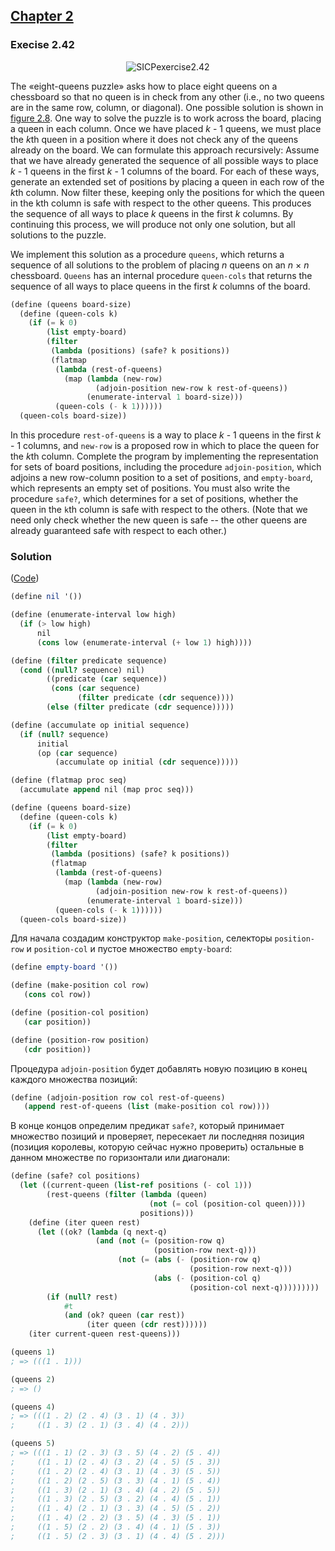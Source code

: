 ## [Chapter 2](../index.md#2-Building-Abstractions-with-Data)

### Execise 2.42

<p align="center">
  <img src="https://i.ibb.co/4sMBHKz/SICPexercise2-42.jpg" alt="SICPexercise2.42" title="SICPexercise2.42">
<p>

 The «eight-queens puzzle» asks how to place eight queens on a chessboard so that no queen is in check from any other (i.e., no two queens are in the same row, column, or diagonal). One possible solution is shown in [figure 2.8](https://mitpress.mit.edu/sites/default/files/sicp/full-text/book/book-Z-H-15.html#%_fig_2.8). One way to solve the puzzle is to work across the board, placing a queen in each column. Once we have placed _k_ - 1 queens, we must place the <i>k</i>th queen in a position where it does not check any of the queens already on the board. We can formulate this approach recursively: Assume that we have already generated the sequence of all possible ways to place _k_ - 1 queens in the first _k_ - 1 columns of the board. For each of these ways, generate an extended set of positions by placing a queen in each row of the <i>k</i>th column. Now filter these, keeping only the positions for which the queen in the kth column is safe with respect to the other queens. This produces the sequence of all ways to place _k_ queens in the first _k_ columns. By continuing this process, we will produce not only one solution, but all solutions to the puzzle.

We implement this solution as a procedure `queens`, which returns a sequence of all solutions to the problem of placing _n_ queens on an _n_ × _n_ chessboard. `Queens` has an internal procedure `queen-cols` that returns the sequence of all ways to place queens in the first _k_ columns of the board.

```scheme
(define (queens board-size)
  (define (queen-cols k)  
    (if (= k 0)
        (list empty-board)
        (filter
         (lambda (positions) (safe? k positions))
         (flatmap
          (lambda (rest-of-queens)
            (map (lambda (new-row)
                   (adjoin-position new-row k rest-of-queens))
                 (enumerate-interval 1 board-size)))
          (queen-cols (- k 1))))))
  (queen-cols board-size))
```

In this procedure `rest-of-queens` is a way to place _k_ - 1 queens in the first _k_ - 1 columns, and `new-row` is a proposed row in which to place the queen for the <i>k</i>th column. Complete the program by implementing the representation for sets of board positions, including the procedure `adjoin-position`, which adjoins a new row-column position to a set of positions, and `empty-board`, which represents an empty set of positions. You must also write the procedure `safe?`, which determines for a set of positions, whether the queen in the `k`th column is safe with respect to the others. (Note that we need only check whether the new queen is safe -- the other queens are already guaranteed safe with respect to each other.)

### Solution

([Code](../../src/Chapter%202/Exercise%202.42.scm))

```scheme
(define nil '())

(define (enumerate-interval low high)
  (if (> low high)
      nil
      (cons low (enumerate-interval (+ low 1) high))))

(define (filter predicate sequence)
  (cond ((null? sequence) nil)
        ((predicate (car sequence))
         (cons (car sequence)
               (filter predicate (cdr sequence))))
        (else (filter predicate (cdr sequence)))))

(define (accumulate op initial sequence)
  (if (null? sequence)
      initial
      (op (car sequence)
          (accumulate op initial (cdr sequence)))))

(define (flatmap proc seq)
  (accumulate append nil (map proc seq)))

(define (queens board-size)
  (define (queen-cols k)
    (if (= k 0)
        (list empty-board)
        (filter
         (lambda (positions) (safe? k positions))
         (flatmap
          (lambda (rest-of-queens)
            (map (lambda (new-row)
                   (adjoin-position new-row k rest-of-queens))
                 (enumerate-interval 1 board-size)))
          (queen-cols (- k 1))))))
  (queen-cols board-size))
```

Для начала создадим конструктор `make-position`, селекторы `position-row` и `position-col` и пустое множество `empty-board`:

```scheme
(define empty-board '())

(define (make-position col row)
   (cons col row))

(define (position-col position)
   (car position))

(define (position-row position)
   (cdr position))
```

Процедура `adjoin-position` будет добавлять новую позицию в конец каждого множества позиций:

```scheme
(define (adjoin-position row col rest-of-queens)
   (append rest-of-queens (list (make-position col row))))
```

В конце концов определим предикат `safe?`, который принимает множество позиций и проверяет, пересекает ли последняя позиция (позиция королевы, которую сейчас нужно проверить) остальные в данном множестве по горизонтали или диагонали:

```scheme
(define (safe? col positions)
  (let ((current-queen (list-ref positions (- col 1)))
        (rest-queens (filter (lambda (queen)
                               (not (= col (position-col queen))))
                             positions)))
    (define (iter queen rest)
      (let ((ok? (lambda (q next-q)
                   (and (not (= (position-row q)
                                (position-row next-q)))
                        (not (= (abs (- (position-row q)
                                        (position-row next-q)))
                                (abs (- (position-col q)
                                        (position-col next-q)))))))))
        (if (null? rest)
            #t
            (and (ok? queen (car rest))
                 (iter queen (cdr rest))))))
    (iter current-queen rest-queens)))

(queens 1)
; => (((1 . 1)))

(queens 2)
; => ()

(queens 4)
; => (((1 . 2) (2 . 4) (3 . 1) (4 . 3))
;     ((1 . 3) (2 . 1) (3 . 4) (4 . 2)))

(queens 5)
; => (((1 . 1) (2 . 3) (3 . 5) (4 . 2) (5 . 4))
;     ((1 . 1) (2 . 4) (3 . 2) (4 . 5) (5 . 3))
;     ((1 . 2) (2 . 4) (3 . 1) (4 . 3) (5 . 5))
;     ((1 . 2) (2 . 5) (3 . 3) (4 . 1) (5 . 4))
;     ((1 . 3) (2 . 1) (3 . 4) (4 . 2) (5 . 5))
;     ((1 . 3) (2 . 5) (3 . 2) (4 . 4) (5 . 1))
;     ((1 . 4) (2 . 1) (3 . 3) (4 . 5) (5 . 2))
;     ((1 . 4) (2 . 2) (3 . 5) (4 . 3) (5 . 1))
;     ((1 . 5) (2 . 2) (3 . 4) (4 . 1) (5 . 3))
;     ((1 . 5) (2 . 3) (3 . 1) (4 . 4) (5 . 2)))
```


